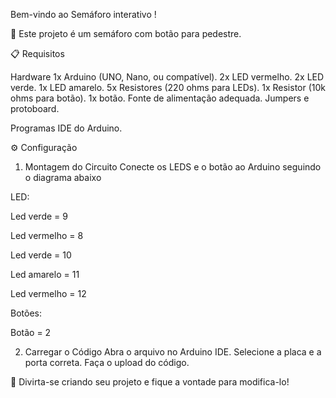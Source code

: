 Bem-vindo ao Semáforo interativo !

🔧
Este projeto é um semáforo com botão para pedestre.


📋 Requisitos

Hardware
1x Arduino (UNO, Nano, ou compatível).
2x LED vermelho.
2x LED verde.
1x LED amarelo.
5x Resistores (220 ohms para LEDs).
1x Resistor (10k ohms para botão).
1x botão.
Fonte de alimentação adequada.
Jumpers e protoboard.

Programas
IDE do Arduino.

⚙️ Configuração
1. Montagem do Circuito
Conecte os LEDS e o botão ao Arduino seguindo o diagrama abaixo

LED:

Led verde = 9

Led vermelho = 8

Led verde = 10

Led amarelo = 11

Led vermelho = 12

Botões:

Botão = 2

2. Carregar o Código
Abra o arquivo no Arduino IDE.
Selecione a placa e a porta correta.
Faça o upload do código.

🎨 Divirta-se criando seu projeto e fique a vontade para modifica-lo!
